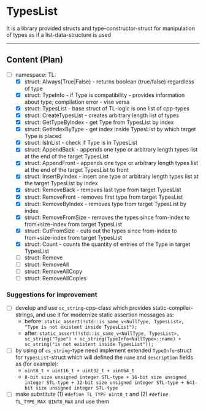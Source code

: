 # TypesList
It is a library provided structs and type-constructor-struct for manipulation of types as if a list-data-structure is used
***
## Content (Plan)
* [ ] namespace: TL:
    * [x] struct: Always(True|False) - returns boolean (true/false) regardless of type
    * [x] struct: TypeInfo - if Type is compatibility - provides information about type; compilation error - vise versa
    * [x] struct: TypesList - base struct of TL-logic is one list of cpp-types
    * [x] struct: CreateTypesList - creates arbitrary length list of types
    * [x] struct: GetTypeByIndex - get Type from TypesList by index
    * [x] struct: GetIndexByType - get index inside TypesList by which target Type is placed
    * [x] struct: IsInList - check if Type is in TypesList
    * [x] struct: AppendBack - appends one type or arbitrary length types list at the end of the target TypesList
    * [x] struct: AppendFront - appends one type or arbitrary length types list at the end of the target TypesList to front
    * [x] struct: InsertByIndex - insert one type or arbitrary length types list at the target TypesList by index
    * [x] struct: RemoveBack - removes last type from target TypesList
    * [x] struct: RemoveFront - removes first type from target TypesList
    * [x] struct: RemoveByIndex - removes type from target TypesList by index
    * [x] struct: RemoveFromSize - removes the types since from-index to from+size-index from target TypesList
    * [x] struct: CutFromSize - cuts out the types since from-index to from+size-index from target TypesList
    * [x] struct: Count - counts the quantity of entries of the Type in target TypesList
    * [ ] struct: Remove
    * [ ] struct: RemoveAll
    * [ ] struct: RemoveAllCopy
    * [ ] struct: RemoveAllCopies
### Suggestions for improvement
* [ ] develop and use `sc_string`-cpp-class which provides static-compiler-strings, and use it for modernize static assertion messages as:
    - before: `static_assert(!std::is_same_v<NullType, TypesList>, "Type is not existent inside TypesList");`
    - after: `static_assert(!std::is_same_v<NullType, TypesList>, sc_string("Type") + sc_string(TypeInfo<NullType>::name) + sc_string("is not existent inside TypesList"));`
* [ ] by using of `cs_string`-type need implement extended `TypeInfo`-struct for `TypesList`-struct which will defined the `name` and `description` fields as (for example):
    - `uint8_t + uint16_t + uint32_t + uint64_t`
    - `8-bit size unsigned integer STL-type + 16-bit size unsigned integer STL-type + 32-bit size unsigned integer STL-type + 641-bit size unsigned integer STL-type`
* [ ] make substitute (1) `#define TL_TYPE uint8_t` and (2) `#define TL_TYPE_MAX UINT8_MAX` and use them